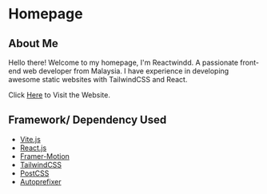 # Homepage

## About Me
Hello there! Welcome to my homepage, I'm Reactwindd. A passionate front-end web developer from Malaysia. I have experience in developing awesome static websites with TailwindCSS and React.

Click [Here](https://www.zytha.ml) to Visit the Website.

## Framework/ Dependency Used
- [Vite.js](https://vitejs.dev/)
- [React.js](https://reactjs.org)
- [Framer-Motion](https://framer.com/motion)
- [TailwindCSS](https://tailwindcss.com)
- [PostCSS](https://postcss.org/)
- [Autoprefixer](https://github.com/postcss/autoprefixer) 
